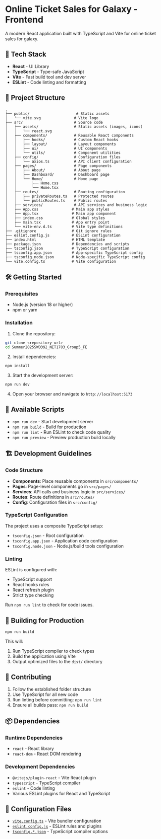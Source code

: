 # Online Ticket Sales for Galaxy - Frontend

A modern React application built with TypeScript and Vite for online ticket sales for galaxy.

## 🚀 Tech Stack

- **React** - UI Library
- **TypeScript** - Type-safe JavaScript
- **Vite** - Fast build tool and dev server
- **ESLint** - Code linting and formatting

## 📁 Project Structure

```
.
├── public/                     # Static assets
│   └── vite.svg               # Vite logo
├── src/                       # Source code
│   ├── assets/                # Static assets (images, icons)
│   │   └── react.svg
│   ├── components/            # Reusable React components
│   │   ├── hooks/             # Custom React hooks
│   │   ├── layout/            # Layout components
│   │   ├── ui/                # UI components
│   │   └── utils/             # Component utilities
│   ├── config/                # Configuration files
│   │   └── axios.ts           # API client configuration
│   ├── pages/                 # Page components
│   │   ├── About/             # About page
│   │   ├── Dashboard/         # Dashboard page
│   │   └── Home/              # Home page
│   │       ├── Home.css
│   │       └── Home.tsx
│   ├── routes/                # Routing configuration
│   │   ├── privateRoutes.ts   # Protected routes
│   │   └── publicRoutes.ts    # Public routes
│   ├── services/              # API services and business logic
│   ├── App.css               # Main app styles
│   ├── App.tsx               # Main app component
│   ├── index.css             # Global styles
│   ├── main.tsx              # App entry point
│   └── vite-env.d.ts         # Vite type definitions
├── .gitignore                # Git ignore rules
├── eslint.config.js          # ESLint configuration
├── index.html                # HTML template
├── package.json              # Dependencies and scripts
├── tsconfig.json             # TypeScript configuration
├── tsconfig.app.json         # App-specific TypeScript config
├── tsconfig.node.json        # Node-specific TypeScript config
└── vite.config.ts            # Vite configuration
```

## 🛠️ Getting Started

### Prerequisites

- Node.js (version 18 or higher)
- npm or yarn

### Installation

1. Clone the repository:

```bash
git clone <repository-url>
cd Summer2025SWD392_NET1703_Group5_FE
```

2. Install dependencies:

```bash
npm install
```

3. Start the development server:

```bash
npm run dev
```

4. Open your browser and navigate to `http://localhost:5173`

## 📝 Available Scripts

- `npm run dev` - Start development server
- `npm run build` - Build for production
- `npm run lint` - Run ESLint to check code quality
- `npm run preview` - Preview production build locally

## 🏗️ Development Guidelines

### Code Structure

- **Components**: Place reusable components in `src/components/`
- **Pages**: Page-level components go in `src/pages/`
- **Services**: API calls and business logic in `src/services/`
- **Routes**: Route definitions in `src/routes/`
- **Config**: Configuration files in `src/config/`

### TypeScript Configuration

The project uses a composite TypeScript setup:

- `tsconfig.json` - Root configuration
- `tsconfig.app.json` - Application code configuration
- `tsconfig.node.json` - Node.js/build tools configuration

### Linting

ESLint is configured with:

- TypeScript support
- React hooks rules
- React refresh plugin
- Strict type checking

Run `npm run lint` to check for code issues.

## 🚀 Building for Production

```bash
npm run build
```

This will:

1. Run TypeScript compiler to check types
2. Build the application using Vite
3. Output optimized files to the `dist/` directory

## 🤝 Contributing

1. Follow the established folder structure
2. Use TypeScript for all new code
3. Run linting before committing: `npm run lint`
4. Ensure all builds pass: `npm run build`

## 📦 Dependencies

### Runtime Dependencies

- `react` - React library
- `react-dom` - React DOM rendering

### Development Dependencies

- `@vitejs/plugin-react` - Vite React plugin
- `typescript` - TypeScript compiler
- `eslint` - Code linting
- Various ESLint plugins for React and TypeScript

## 🔧 Configuration Files

- [`vite.config.ts`](vite.config.ts) - Vite bundler configuration
- [`eslint.config.js`](eslint.config.js) - ESLint rules and plugins
- [`tsconfig.*.json`](tsconfig.json) - TypeScript compiler options
